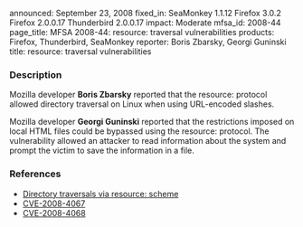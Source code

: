 announced: September 23, 2008
fixed_in: SeaMonkey 1.1.12
          Firefox 3.0.2
          Firefox 2.0.0.17
          Thunderbird 2.0.0.17
impact: Moderate
mfsa_id: 2008-44
page_title: MFSA 2008-44: resource: traversal vulnerabilities
products: Firefox, Thunderbird, SeaMonkey
reporter: Boris Zbarsky, Georgi Guninski
title: resource: traversal vulnerabilities

<h3>Description</h3>

<p>Mozilla developer <strong>Boris Zbarsky</strong> reported that the resource: protocol allowed directory traversal on Linux when using URL-encoded slashes.</p>

<p>Mozilla developer <strong>Georgi Guninski</strong> reported that the restrictions imposed on local HTML files could be bypassed using the resource: protocol.  The vulnerability allowed an attacker to read information about the system and prompt the victim to save the information in a file.</p>

<h3>References</h3>

<ul>
  <li><a href="https://bugzilla.mozilla.org/buglist.cgi?bug_id=380994,394075,416318">Directory traversals via resource: scheme</a></li>
  <li><a class="ex-ref" href="http://cve.mitre.org/cgi-bin/cvename.cgi?name=CVE-2008-4067">CVE-2008-4067</a></li>
  <li><a class="ex-ref" href="http://cve.mitre.org/cgi-bin/cvename.cgi?name=CVE-2008-4068">CVE-2008-4068</a></li>
</ul>



